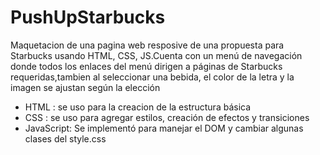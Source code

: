 # PushUpStarbucks

Maquetacion de una pagina web resposive de una propuesta para Starbucks usando HTML, CSS, JS.Cuenta con un menú de navegación donde todos los enlaces del menú dirigen a páginas de Starbucks requeridas,tambien al seleccionar una bebida, el color de la letra y la imagen se ajustan según la elección

- HTML : se uso para la creacion de la estructura básica 
- CSS : se uso para agregar estilos, creación de efectos y transiciones
- JavaScript: Se implementó para manejar el DOM y cambiar algunas clases del style.css


